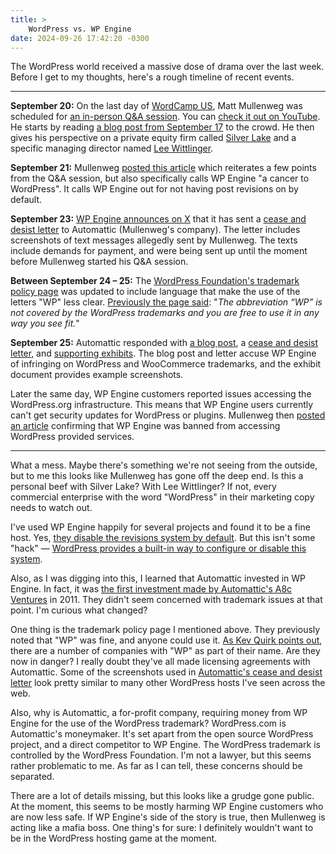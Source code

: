 ```yaml
---
title: >
    WordPress vs. WP Engine
date: 2024-09-26 17:42:20 -0300
---
```


The WordPress world received a massive dose of drama over the last week. Before I get to my thoughts, here's a rough timeline of recent events.

---

**September 20:** On the last day of [WordCamp US](https://us.wordcamp.org/2024/), Matt Mullenweg was scheduled for [an in-person Q&A session](https://us.wordcamp.org/2024/session/an-in-person-qa-with-matt-mullenweg/). You can [check it out on YouTube](https://www.youtube.com/live/fnI-QcVSwMU). He starts by reading [a blog post from September 17](https://ma.tt/2024/09/ecosystem-thinking/) to the crowd. He then gives his perspective on a private equity firm called [Silver Lake](https://www.silverlake.com) and a specific managing director named [Lee Wittlinger](https://www.silverlake.com/people/lee-wittlinger/).

**September 21:** Mullenweg [posted this article](https://wordpress.org/news/2024/09/wp-engine/) which reiterates a few points from the Q&A session, but also specifically calls WP Engine "a cancer to WordPress". It calls WP Engine out for not having post revisions on by default.

**September 23:** [WP Engine announces on X](https://x.com/wpengine/status/1838350670564377051) that it has sent a [cease and desist letter](https://wpengine.com/wp-content/uploads/2024/09/Cease-and-Desist-Letter-to-Automattic-and-Request-to-Preserve-Documents-Sent.pdf) to Automattic (Mullenweg's company). The letter includes screenshots of text messages allegedly sent by Mullenweg. The texts include demands for payment, and were being sent up until the moment before Mullenweg started his Q&A session.

**Between September 24 – 25:** The [WordPress Foundation's trademark policy page](https://wordpressfoundation.org/trademark-policy/) was updated to include language that make the use of the letters "WP" less clear. [Previously the page said](https://web.archive.org/web/20240924024555/https://wordpressfoundation.org/trademark-policy/): "*The abbreviation “WP” is not covered by the WordPress trademarks and you are free to use it in any way you see fit.*"

**September 25:** Automattic responded with [a blog post](https://automattic.com/2024/09/25/open-source-trademarks-wp-engine/), a [cease and desist letter](https://automattic.com/2024/wp-engine-cease-and-desist.pdf), and [supporting exhibits](https://automattic.com/2024/wp-engine-cease-and-desist-exhibits.pdf). The blog post and letter accuse WP Engine of infringing on WordPress and WooCommerce trademarks, and the exhibit document provides example screenshots.

Later the same day, WP Engine customers reported issues accessing the WordPress.org infrastructure. This means that WP Engine users currently can't get security updates for WordPress or plugins. Mullenweg then [posted an article](https://wordpress.org/news/2024/09/wp-engine-banned/) confirming that WP Engine was banned from accessing WordPress provided services.

---

What a mess. Maybe there's something we're not seeing from the outside, but to me this looks like Mullenweg has gone off the deep end. Is this a personal beef with Silver Lake? With Lee Wittlinger? If not, every commercial enterprise with the word "WordPress" in their marketing copy needs to watch out.

I've used WP Engine happily for several projects and found it to be a fine host. Yes, [they disable the revisions system by default](https://wpengine.com/support/platform-settings/#Post_Revisions). But this isn't some "hack" — [WordPress provides a built-in way to configure or disable this system](https://wordpress.org/documentation/article/revisions/#revision-options).

Also, as I was digging into this, I learned that Automattic invested in WP Engine. In fact, it was [the first investment made by Automattic's A8c Ventures](https://automattic.com/ventures/) in 2011. They didn't seem concerned with trademark issues at that point. I'm curious what changed?

One thing is the trademark policy page I mentioned above. They previously noted that "WP" was fine, and anyone could use it. [As Kev Quirk points out](https://kevquirk.com/blog/my-thoughts-on-the-wordpress-drama), there are a number of companies with "WP" as part of their name. Are they now in danger? I really doubt they've all made licensing agreements with Automattic. Some of the screenshots used in [Automattic's cease and desist letter](https://automattic.com/2024/wp-engine-cease-and-desist-exhibits.pdf) look pretty similar to many other WordPress hosts I've seen across the web.

Also, why is Automattic, a for-profit company, requiring money from WP Engine for the use of the WordPress trademark? WordPress.com is Automattic's moneymaker. It's set apart from the open source WordPress project, and a direct competitor to WP Engine. The WordPress trademark is controlled by the WordPress Foundation. I'm not a lawyer, but this seems rather problematic to me. As far as I can tell, these concerns should be separated.

There are a lot of details missing, but this looks like a grudge gone public. At the moment, this seems to be mostly harming WP Engine customers who are now less safe. If WP Engine's side of the story is true, then Mullenweg is acting like a mafia boss. One thing's for sure: I definitely wouldn't want to be in the WordPress hosting game at the moment.